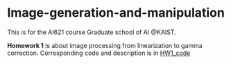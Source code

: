 # Image-generation-and-manipulation
This is for the AI621 course Graduate school of AI @KAIST. 

**Homework 1** is about image processing from linearization to gamma correction. Corresponding code and description is in [HW1_code](https://github.com/daheekwon/Image-generation-and-manipulation/blob/1d4bd2dc968a1fe79c54da30ecda763eaf9fd2f9/20225421_HW1.ipynb)

